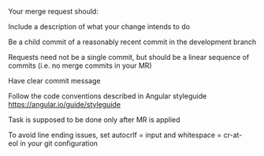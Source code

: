 Your merge request should:

Include a description of what your change intends to do

Be a child commit of a reasonably recent commit in the development branch

Requests need not be a single commit, but should be a linear sequence of commits (i.e. no merge commits in your MR)

Have clear commit message 

Follow the code conventions described in Angular styleguide https://angular.io/guide/styleguide

Task is supposed to be done only after MR is applied

To avoid line ending issues, set autocrlf = input and whitespace = cr-at-eol in your git configuration



